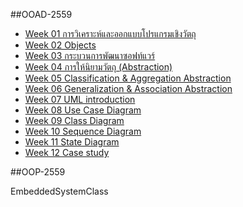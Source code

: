 
##OOAD-2559
* [Week 01 การวิเคราะห์และออกแบบโปรแกรมเชิงวัตถุ ](https://github.com/OOAD-2559/OOAD-WEEK01)
* [Week 02 Objects](https://github.com/OOAD-2559/OOAD-WEEK02)
* [Week 03 กระบวนการพัฒนาซอฟท์แวร์ ](https://github.com/OOAD-2559/OOAD-WEEK03)
* [Week 04 การให้นิยามวัตถุ (Abstraction) ](https://github.com/OOAD-2559/OOAD-WEEK04)
* [Week 05 Classification & Aggregation Abstraction ](https://github.com/OOAD-2559/OOAD-WEEK05)
* [Week 06 Generalization & Association Abstraction ](https://github.com/OOAD-2559/OOAD-WEEK06)
* [Week 07 UML introduction ](https://github.com/OOAD-2559/OOAD-WEEK07)
* [Week 08 Use Case Diagram ](https://github.com/OOAD-2559/OOAD-WEEK08)
* [Week 09 Class Diagram](https://github.com/OOAD-2559/OOAD-WEEK09)
* [Week 10 Sequence Diagram](https://github.com/OOAD-2559/OOAD-WEEK10)
* [Week 11 State Diagram ](https://github.com/OOAD-2559/OOAD-WEEK11)
* [Week 12 Case study](https://github.com/OOAD-2559/OOAD-WEEK12)

##OOP-2559




EmbeddedSystemClass 
